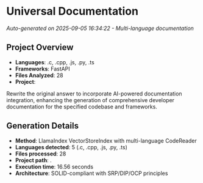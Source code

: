 # Universal Documentation

*Auto-generated on 2025-09-05 16:34:22 - Multi-language documentation*

## Project Overview
- **Languages**: .c, .cpp, .js, .py, .ts
- **Frameworks**: FastAPI
- **Files Analyzed**: 28
- **Project**: 

Rewrite the original answer to incorporate AI-powered documentation integration, enhancing the generation of comprehensive developer documentation for the specified codebase and frameworks.

## Generation Details  
- **Method**: LlamaIndex VectorStoreIndex with multi-language CodeReader
- **Languages detected**: 5 (.c, .cpp, .js, .py, .ts)
- **Files processed**: 28
- **Project path**: .
- **Execution time**: 16.56 seconds
- **Architecture**: SOLID-compliant with SRP/DIP/OCP principles
